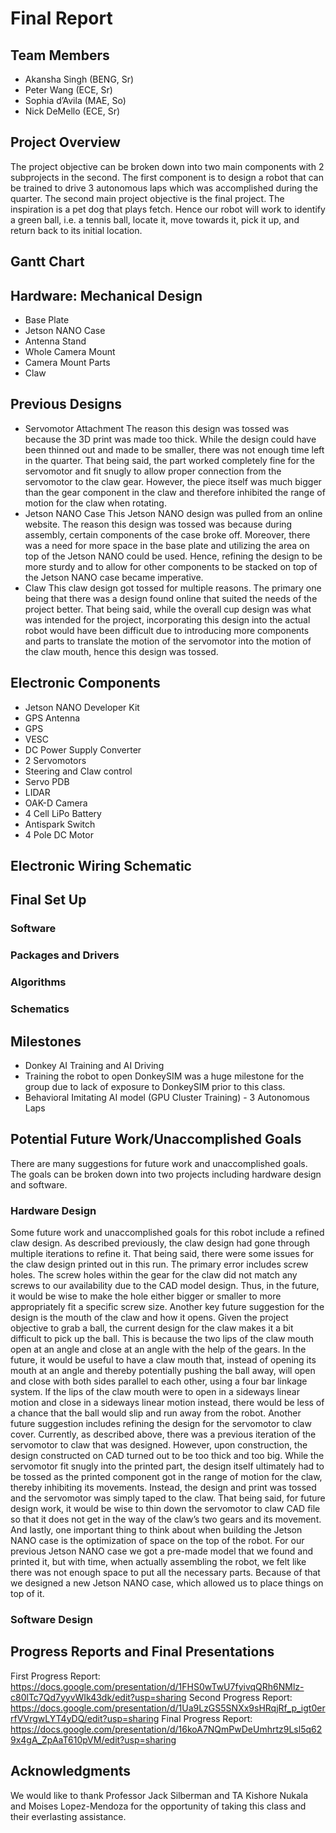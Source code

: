 # Final Report

## Team Members
* Akansha Singh (BENG, Sr)
* Peter Wang (ECE, Sr)
* Sophia d’Avila (MAE, So)
* Nick DeMello (ECE, Sr)

## Project Overview
The project objective can be broken down into two main components with 2 subprojects in the second. The first component is to design a robot that can be trained to drive 3 autonomous laps which was accomplished during the quarter. The second main project objective is the final project. The inspiration is a pet dog that plays fetch. Hence our robot will work to identify a green ball, i.e. a tennis ball, locate it, move towards it, pick it up, and return back to its initial location.

## Gantt Chart


## Hardware: Mechanical Design
* Base Plate
* Jetson NANO Case
* Antenna Stand
* Whole Camera Mount
* Camera Mount Parts
* Claw

## Previous Designs
* Servomotor Attachment
The reason this design was tossed was because the 3D print was made too thick. While the design could have been thinned out and made to be smaller, there was not enough time left in the quarter. That being said, the part worked completely fine for the servomotor and fit snugly to allow proper connection from the servomotor to the claw gear. However, the piece itself was much bigger than the gear component in the claw and therefore inhibited the range of motion for the claw when rotating.
* Jetson NANO Case
This Jetson NANO design was pulled from an online website. The reason this design was tossed was because during assembly, certain components of the case broke off. Moreover, there was a need for more space in the base plate and utilizing the area on top of the Jetson NANO could be used. Hence, refining the design to be more sturdy and to allow for other components to be stacked on top of the Jetson NANO case became imperative.
* Claw
This claw design got tossed for multiple reasons. The primary one being that there was a design found online that suited the needs of the project better. That being said, while the overall cup design was what was intended for the project, incorporating this design into the actual robot would have been difficult due to introducing more components and parts to translate the motion of the servomotor into the motion of the claw mouth, hence this design was tossed.

## Electronic Components
* Jetson NANO Developer Kit
* GPS Antenna
* GPS
* VESC
* DC Power Supply Converter
* 2 Servomotors
* Steering and Claw control
* Servo PDB
* LIDAR
* OAK-D Camera
* 4 Cell LiPo Battery
* Antispark Switch
* 4 Pole DC Motor

## Electronic Wiring Schematic

## Final Set Up

### Software

### Packages and Drivers

### Algorithms

### Schematics

## Milestones
* Donkey AI Training and AI Driving
* Training the robot to open DonkeySIM was a huge milestone for the group due to lack of exposure to DonkeySIM prior to this class.
* Behavioral Imitating AI model (GPU Cluster Training) - 3 Autonomous Laps

## Potential Future Work/Unaccomplished Goals
There are many suggestions for future work and unaccomplished goals. The goals can be broken down into two projects including hardware design and software.

### Hardware Design
Some future work and unaccomplished goals for this robot include a refined claw design. As described previously, the claw design had gone through multiple iterations to refine it. That being said, there were some issues for the claw design printed out in this run. The primary error includes screw holes. The screw holes within the gear for the claw did not match any screws to our availability due to the CAD model design. Thus, in the future, it would be wise to make the hole either bigger or smaller to more appropriately fit a specific screw size.
Another key future suggestion for the design is the mouth of the claw and how it opens. Given the project objective to grab a ball, the current design for the claw makes it a bit difficult to pick up the ball. This is because the two lips of the claw mouth open at an angle and close at an angle with the help of the gears. In the future, it would be useful to have a claw mouth that, instead of opening its mouth at an angle and thereby potentially pushing the ball away, will open and close with both sides parallel to each other, using a four bar linkage system. If the lips of the claw mouth were to open in a sideways linear motion and close in a sideways linear motion instead, there would be less of a chance that the ball would slip and run away from the robot.
Another future suggestion includes refining the design for the servomotor to claw cover. Currently, as described above, there was a previous iteration of the servomotor to claw that was designed. However, upon construction, the design constructed on CAD turned out to be too thick and too big. While the servomotor fit snugly into the printed part, the design itself ultimately had to be tossed as the printed component got in the range of motion for the claw, thereby inhibiting its movements. Instead, the design and print was tossed and the servomotor was simply taped to the claw. That being said, for future design work, it would be wise to thin down the servomotor to claw CAD file so that it does not get in the way of the claw’s two gears and its movement.
And lastly, one important thing to think about when building the Jetson NANO case is the optimization of space on the top of the robot. For our previous Jetson NANO case we got a pre-made model that we found and printed it, but with time, when actually assembling the robot, we felt like there was not enough space to put all the necessary parts. Because of that we designed a new Jetson NANO case, which allowed us to place things on top of it.

### Software Design

## Progress Reports and Final Presentations
First Progress Report: https://docs.google.com/presentation/d/1FHS0wTwU7fyivqQRh6NMlz-c80lTc7Qd7yyvWIk43dk/edit?usp=sharing
Second Progress Report: https://docs.google.com/presentation/d/1Ua9LzGS5SNXx9sHRqjRf_p_igt0errfVVrgwLYT4yDQ/edit?usp=sharing
Final Progress Report: https://docs.google.com/presentation/d/16koA7NQmPwDeUmhrtz9Lsl5q629x4gA_ZpAaT610pVM/edit?usp=sharing

## Acknowledgments
We would like to thank Professor Jack Silberman and TA Kishore Nukala and Moises Lopez-Mendoza for the opportunity of taking this class and their everlasting assistance.
